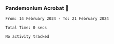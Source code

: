 ### Pandemonium Acrobat 🤸

<!--START_SECTION:waka-->

```all_time
From: 14 February 2024 - To: 21 February 2024

Total Time: 0 secs

No activity tracked
```

<!--END_SECTION:waka-->
